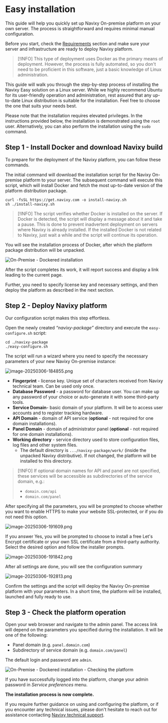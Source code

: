 # Easy installation

This guide will help you quickly set up Navixy On-premise platform on your own server. The process is straightforward and requires minimal manual configuration.

Before you start, check the [Requirements](../requirements/) section and make sure your server and infrastructure are ready to deploy Navixy platform.

> \[!INFO] This type of deployment uses Docker as the primary means of deployment. However, the process is fully automated, so you don't need to be proficient in this software, just a basic knowledge of Linux administration.

This guide will walk you through the step-by-step process of installing the Navixy Easy solution on a Linux server. While we highly recommend Ubuntu for its user-friendly operation and administration, rest assured that any up-to-date Linux distribution is suitable for the installation. Feel free to choose the one that suits your needs best.

Please note that the installation requires elevated privileges. In the instructions provided below, the installation is demonstrated using the `root` user. Alternatively, you can also perform the installation using the `sudo` command.

## Step 1 - Install Docker and download Navixy build

To prepare for the deployment of the Navixy platform, you can follow these commands.

The initial command will download the installation script for the Navixy On-premise platform to your server. The subsequent command will execute this script, which will install Docker and fetch the most up-to-date version of the platform distribution package.

```
curl -fsSL https://get.navixy.com -o install-navixy.sh
sh ./install-navixy.sh
```

> \[!INFO] The script verifies whether Docker is installed on the server. If Docker is detected, the script will display a message about it and take a pause. This is done to prevent inadvertent deployment on servers where Navixy is already installed. If the installed Docker is not related to Navixy, just wait a while and the script will continue its operation.

You will see the installation process of Docker, after which the platform package distribution will be unpacked.

![On-Premise - Dockered installation](../../on-premise/on-premise/platform-installation/attachments/newdocker.gif)

After the script completes its work, it will report success and display a link leading to the current page.

Further, you need to specify license key and necessary settings, and then deploy the platform as described in the next section.

## Step 2 - Deploy Navixy platform

Our configuration script makes this step effortless.

Open the newly created _“navixy-package”_ directory and execute the `easy-configure.sh` script:

```
cd ./navixy-package
./easy-configure.sh
```

The script will run a wizard where you need to specify the necessary parameters of your new Navixy On-premise instance:

![image-20250306-184855.png](../../on-premise/on-premise/platform-installation/attachments/image-20250306-184855.png)

* **Fingerprint** - license key. Unique set of characters received from Navixy technical team. Can be used only once.
* **Database Password** - a password for database user. You can make up any password of your choice or auto-generate it with some third-party tools.
* **Service Domain**- basic domain of your platform. It will be to access user accounts and to register tracking hardware.
* **API Domain** - domain of API service (**optional** - not required for one domain installations).
* **Panel Domain** - domain of administrator panel (**optional** - not required for one domain installations).
* **Working directory** - service directory used to store configuration files, log files and other system files.
  * The default directory is `.../navixy-package/work/` (inside the unpacked Navixy distributive). If not changed, the platform will be installed to this directory.

> \[!INFO] If optional domain names for API and panel are not specified, these services will be accessible as subdirectories of the service domain, e.g.:
>
> * `domain.com/api`
> * `domain.com/panel`

After specifying all the parameters, you will be prompted to choose whether you want to enable HTTPS to make your website SSL-protected, or if you do not need this option.

![image-20250306-191609.png](../../on-premise/on-premise/platform-installation/attachments/image-20250306-191609.png)

If you answer Yes, you will be prompted to choose to install a free Let's Encrypt certificate or your own SSL certificate from a third-party authority. Select the desired option and follow the installer prompts.

![image-20250306-191842.png](../../on-premise/on-premise/platform-installation/attachments/image-20250306-191842.png)

After all settings are done, you will see the configuration summary

![image-20250306-192813.png](../../on-premise/on-premise/platform-installation/attachments/image-20250306-192813.png)

Confirm the settings and the script will deploy the Navixy On-premise platform with your parameters. In a short time, the platform will be installed, launched and fully ready to use.

## Step 3 - Check the platform operation

Open your web browser and navigate to the admin panel. The access link will depend on the parameters you specified during the installation. It will be one of the following:

* Panel domain (e.g. `panel.domain.com`)
* Subdirectory of service domain (e.g. `domain.com/panel`)

The default login and password are `admin`.

![On-Premise - Dockered installation - Checking the platform](../../on-premise/on-premise/platform-installation/attachments/chrome_VFgPhAehZp.gif)

If you have successfully logged into the platform, change your admin password in _Service preferences_ menu.

**The installation process is now complete.**

If you require further guidance on using and configuring the platform, or if you encounter any technical issues, please don't hesitate to reach out for assistance contacting [Navixy technical support](mailto:support@navixy.com).
